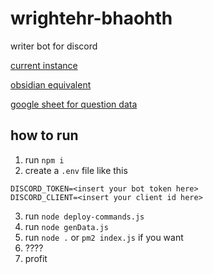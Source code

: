 # wrightehr-bhaohth
writer bot for discord

[current instance](https://discord.com/api/oauth2/authorize?client_id=914374342341697556&permissions=380708588608&scope=bot)

[obsidian equivalent](https://github.com/Dlol/writing-helper)

[google sheet for question data](https://docs.google.com/spreadsheets/d/1hkynZs2fyTYpTCzA4fISg2vT7pwTpui7H4DDGwzFmzM/edit?usp=sharing)

## how to run

1. run `npm i`
2. create a `.env` file like this
```
DISCORD_TOKEN=<insert your bot token here>
DISCORD_CLIENT=<insert your client id here>
```
3. run `node deploy-commands.js`
4. run `node genData.js`
5. run `node .` or `pm2 index.js` if you want
6. ????
7. profit
